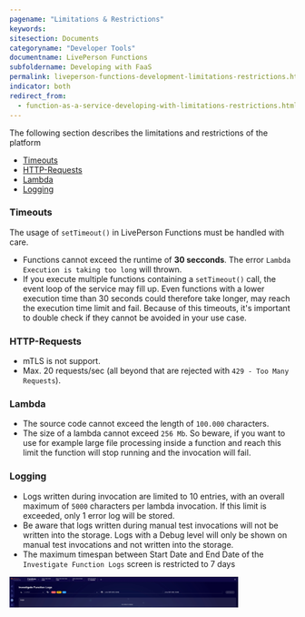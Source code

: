 ```yaml
---
pagename: "Limitations & Restrictions"
keywords:
sitesection: Documents
categoryname: "Developer Tools"
documentname: LivePerson Functions
subfoldername: Developing with FaaS
permalink: liveperson-functions-development-limitations-restrictions.html
indicator: both
redirect_from:
  - function-as-a-service-developing-with-limitations-restrictions.html
---
```


The following section describes the limitations and restrictions of the platform

- [Timeouts](#timeouts)
- [HTTP-Requests](#http-requests)
- [Lambda](#lambda)
- [Logging](#logging)

### Timeouts

The usage of `setTimeout()` in LivePerson Functions must be handled with care. 
* Functions cannot exceed the runtime of **30 secconds**. The error `Lambda Execution is taking too long` will thrown.
* If you execute multiple functions containing a `setTimeout()` call, the event loop of the service may fill up. Even functions with a lower execution time than 30 seconds could therefore take longer, may reach the execution time limit and fail. Because of this timeouts, it's important to double check if they cannot be avoided in your use case.

### HTTP-Requests

* mTLS is not support.
* Max. 20 requests/sec (all beyond that are rejected with `429 - Too Many Requests`).

### Lambda

* The source code cannot exceed the length of `100.000` characters.
* The size of a lambda cannot exceed `256 Mb`. So beware, if you want to use for example large file processing inside a function and reach this limit the function will stop running and the invocation will fail.

### Logging

* Logs written during invocation are limited to 10 entries, with an overall maximum of `5000` characters per lambda invocation. If this limit is exceeded, only 1 error log will be stored.
* Be aware that logs written during manual test invocations will not be written into the storage. Logs with a Debug level will only be shown on manual test invocations and not written into the storage.
* The maximum timespan between Start Date and End Date of the `Investigate Function Logs` screen is restricted to 7 days

<img src="img/faas-limitations-investigate-logs.jpg" alt="LivePerson Functions Logs" style="width:80%;"/>
